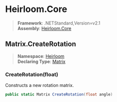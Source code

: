# Heirloom.Core

> **Framework**: .NETStandard,Version=v2.1  
> **Assembly**: [Heirloom.Core][0]  

## Matrix.CreateRotation

> **Namespace**: [Heirloom][0]  
> **Declaring Type**: [Matrix][1]  

### CreateRotation(float)

Constructs a new rotation matrix.

```cs
public static Matrix CreateRotation(float angle)
```

[0]: ../../../Heirloom.Core.md
[1]: ../Matrix.md
